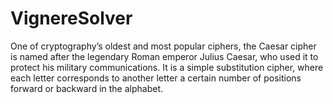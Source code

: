 # VignereSolver
One of cryptography’s oldest and most popular ciphers, the Caesar cipher is named after the legendary Roman emperor Julius Caesar, who used it to protect his military communications. It is a simple substitution cipher, where each letter corresponds to another letter a certain number of positions forward or backward in the alphabet.
